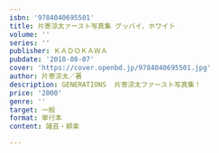 ```yaml
---
isbn: '9784040695501'
title: 片寄涼太ァースト写真集 グッバイ、ホワイト
volume: ''
series: ''
publisher: ＫＡＤＯＫＡＷＡ
pubdate: '2018-08-07'
cover: 'https://cover.openbd.jp/9784040695501.jpg'
author: 片寄涼太／著
description: GENERATIONS  片寄涼太ファースト写真集！
price: '2000'
genre: ''
target: 一般
format: 単行本
content: 諸芸・娯楽

---
```

